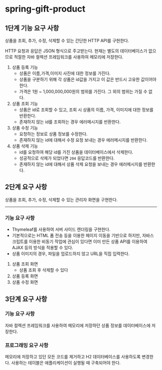 # spring-gift-product

## 1단계 기능 요구 사항
상품을 조회, 추가, 수정, 삭제할 수 있는 간단한 HTTP API를 구현한다.

HTTP 요청과 응답은 JSON 형식으로 주고받는다.
현재는 별도의 데이터베이스가 없으므로 적절한 자바 컬렉션 프레임워크를 사용하여 메모리에 저장한다.

1. 상품 등록 기능
    * 상품은 이름,가격,이미지 사진에 대한 정보를 가진다.
    * 상품을 구분하기 위해 각 상품은 id값을 가지고 이 값은 반드시 고유한 값이어야한다.
    * 가격은 1원 ~ 1,000,000,000원의 범위를 가진다. 그 외의 범위는 가질 수 없다.
2. 상품 조회 기능
   * 상품은 id로 조회할 수 있고, 조회 시 상품의 이름, 가격, 이미지에 대한 정보를 반환한다.
   * 존재하지 않는 id를 조회하는 경우 에러메시지를 반환한다.
3. 상품 수정 기능
   * 요청하는 정보로 상품 정보를 수정한다.
   * 존재하지 않는 id에 대해서 수정 요청 보내는 경우 에러메시지를 반환한다.
4. 상품 삭제 기능
   * id를 요청하여 해당 id를 가진 상품을 데이터베이스에서 삭제한다.
   * 성공적으로 삭제가 되었다면 ```204``` 응답코드를 반환한다.
   * 존재하지 않는 id에 대해서 상품 삭제 요청을 보내는 경우 에러메시지를 반환한다.

## 2단계 요구 사항
상품을 조회, 추가, 수정, 삭제할 수 있는 관리자 화면을 구현한다.

----
### 기능 요구 사항
* Thymeleaf를 사용하여 서버 사이드 렌더링을 구현한다.
* 기본적으로는 HTML 폼 전송 등을 이용한 페이지 이동을 기반으로 하지만, 자바스크립트를 이용한 비동기 작업에 관심이 있다면 이미 만든 상품 API를 이용하여 AJAX 등의 방식을 적용할 수 있다.
* 상품 이미지의 경우, 파일을 업로드하지 않고 URL을 직접 입력한다.

1. 상품 조회 화면
   * 상품 조회 후 삭제할 수 있다
2. 상품 등록 화면
3. 상품 수정 화면

## 3단계 요구 사항

### 기능 요구 사항
자바 컬렉션 프레임워크를 사용하여 메모리에 저장하던 상품 정보를 데이터베이스에 저장한다.

### 프로그래밍 요구 사항
메모리에 저장하고 있던 모든 코드를 제거하고 H2 데이터베이스를 사용하도록 변경한다.
사용하는 테이블은 애플리케이션이 실행될 때 구축되어야 한다.


